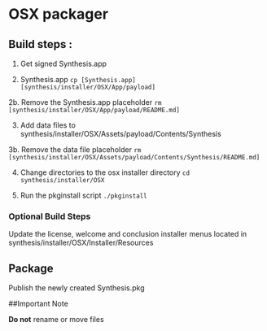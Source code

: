# OSX packager

## Build steps :

1. Get signed Synthesis.app

2.  Synthesis.app ` cp [Synthesis.app] [synthesis/installer/OSX/App/payload] `

2b. Remove the Synthesis.app placeholder ` rm [synthesis/installer/OSX/App/payload/README.md] `

3. Add data files to synthesis/installer/OSX/Assets/payload/Contents/Synthesis

3b. Remove the data file placeholder ` rm [synthesis/installer/OSX/Assets/payload/Contents/Synthesis/README.md] `	

4. Change directories to the osx installer directory ` cd synthesis/installer/OSX `

5. Run the pkginstall script ` ./pkginstall `

### Optional Build Steps

Update the license, welcome and conclusion installer menus located in synthesis/installer/OSX/Installer/Resources

## Package

Publish the newly created Synthesis.pkg

##Important Note

**Do not** rename or move files

